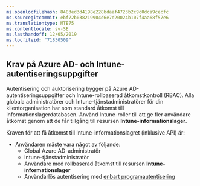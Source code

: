 ```yaml
---
ms.openlocfilehash: 8483ed3d4198e228bdaaf4723b2c9c0dca9cecfc
ms.sourcegitcommit: ebf72b038219904d6e7d20024b107f4aa68f57e6
ms.translationtype: MTE75
ms.contentlocale: sv-SE
ms.lasthandoff: 12/05/2019
ms.locfileid: "71830509"
---
```

<!-- This include is part of the Intune Data Warehouse documentation. -->

## <a name="azure-ad-and-intune-credential-requirements"></a>Krav på Azure AD- och Intune-autentiseringsuppgifter

Autentisering och auktorisering bygger på Azure AD-autentiseringsuppgifter och Intune-rollbaserad åtkomstkontroll (RBAC). Alla globala administratörer och Intune-tjänstadministratörer för din klientorganisation har som standard åtkomst till informationslagerdatabasen. Använd Intune-roller till att ge fler användare åtkomst genom att de får tillgång till resursen **Intune-informationslager**.

Kraven för att få åtkomst till Intune-informationslagret (inklusive API) är:

- Användaren måste vara något av följande:
  - Global Azure AD-administratör
  - Intune-tjänstadministratör
  - Användare med rollbaserad åtkomst till resursen **Intune-informationslager**
  - Användarlös autentisering med [enbart programautentisering](../developer/data-warehouse-app-only-auth.md) 
